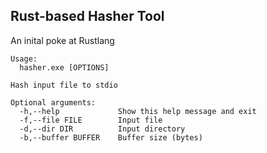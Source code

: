 ## Rust-based Hasher Tool

An inital poke at Rustlang

```
Usage:
  hasher.exe [OPTIONS]

Hash input file to stdio

Optional arguments:
  -h,--help             Show this help message and exit
  -f,--file FILE        Input file
  -d,--dir DIR          Input directory
  -b,--buffer BUFFER    Buffer size (bytes)
```